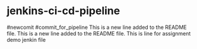 # jenkins-ci-cd-pipeline
#newcomit
#commit_for_pipeline
This is a new line added to the README file.
This is a new line added to the README file.
This is line for assignment demo jenkin file


